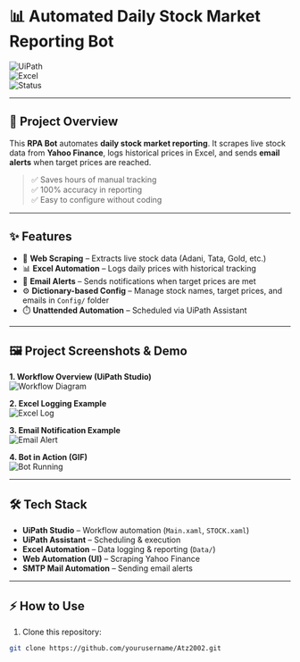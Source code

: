 # 📊 Automated Daily Stock Market Reporting Bot  

![UiPath](https://img.shields.io/badge/UiPath-RPA-blue?logo=uipath&logoColor=white)  
![Excel](https://img.shields.io/badge/Excel-Automation-green?logo=microsoft-excel&logoColor=white)  
![Status](https://img.shields.io/badge/Status-Completed-success)    

---

## 🚀 Project Overview  
This **RPA Bot** automates **daily stock market reporting**. It scrapes live stock data from **Yahoo Finance**, logs historical prices in Excel, and sends **email alerts** when target prices are reached.  

> ✅ Saves hours of manual tracking  
> ✅ 100% accuracy in reporting  
> ✅ Easy to configure without coding  

---

## ✨ Features  
- 🔎 **Web Scraping** – Extracts live stock data (Adani, Tata, Gold, etc.)  
- 📊 **Excel Automation** – Logs daily prices with historical tracking  
- 📧 **Email Alerts** – Sends notifications when target prices are met  
- ⚙️ **Dictionary-based Config** – Manage stock names, target prices, and emails in `Config/` folder  
- ⏱️ **Unattended Automation** – Scheduled via UiPath Assistant  

---

## 🖼️ Project Screenshots & Demo  

**1. Workflow Overview (UiPath Studio)**  
![Workflow Diagram](.screenshots/workflow_diagram.png)  

**2. Excel Logging Example**  
![Excel Log](.screenshots/excel_log.png)  

**3. Email Notification Example**  
![Email Alert](.screenshots/email_alert.png)  

**4. Bot in Action (GIF)**  
![Bot Running](.screenshots/bot_demo.gif)  

---

## 🛠️ Tech Stack  
- **UiPath Studio** – Workflow automation (`Main.xaml`, `STOCK.xaml`)  
- **UiPath Assistant** – Scheduling & execution  
- **Excel Automation** – Data logging & reporting (`Data/`)  
- **Web Automation (UI)** – Scraping Yahoo Finance  
- **SMTP Mail Automation** – Sending email alerts  

---

## ⚡ How to Use  
1. Clone this repository:  
```bash
git clone https://github.com/yourusername/Atz2002.git
